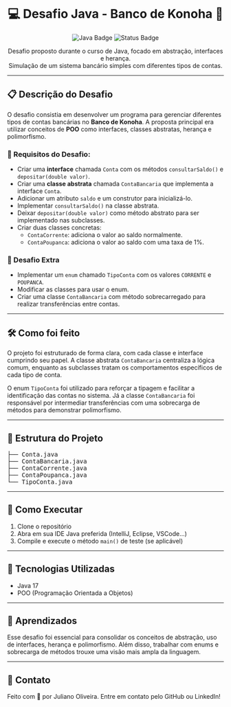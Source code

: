 <h1 align="center">💻 Desafio Java - Banco de Konoha 🏦</h1>

<p align="center">
  <img src="https://img.shields.io/badge/Java-17-blue.svg" alt="Java Badge">
  <img src="https://img.shields.io/badge/Projeto-Concluído-success.svg" alt="Status Badge">
</p>

<p align="center">
  Desafio proposto durante o curso de Java, focado em abstração, interfaces e herança.
  <br>
  Simulação de um sistema bancário simples com diferentes tipos de contas.
</p>

<hr>

<h2>📋 Descrição do Desafio</h2>

<p>
  O desafio consistia em desenvolver um programa para gerenciar diferentes tipos de contas bancárias no <strong>Banco de Konoha</strong>. 
  A proposta principal era utilizar conceitos de <strong>POO</strong> como interfaces, classes abstratas, herança e polimorfismo. 
</p>

<h3>📌 Requisitos do Desafio:</h3>

<ul>
  <li>Criar uma <strong>interface</strong> chamada <code>Conta</code> com os métodos <code>consultarSaldo()</code> e <code>depositar(double valor)</code>.</li>
  <li>Criar uma <strong>classe abstrata</strong> chamada <code>ContaBancaria</code> que implementa a interface <code>Conta</code>.</li>
  <li>Adicionar um atributo <code>saldo</code> e um construtor para inicializá-lo.</li>
  <li>Implementar <code>consultarSaldo()</code> na classe abstrata.</li>
  <li>Deixar <code>depositar(double valor)</code> como método abstrato para ser implementado nas subclasses.</li>
  <li>Criar duas classes concretas:
    <ul>
      <li><code>ContaCorrente</code>: adiciona o valor ao saldo normalmente.</li>
      <li><code>ContaPoupanca</code>: adiciona o valor ao saldo com uma taxa de 1%.</li>
    </ul>
  </li>
</ul>

<h3>🎯 Desafio Extra</h3>
<ul>
  <li>Implementar um <code>enum</code> chamado <code>TipoConta</code> com os valores <code>CORRENTE</code> e <code>POUPANCA</code>.</li>
  <li>Modificar as classes para usar o enum.</li>
  <li>Criar uma classe <code>ContaBancaria</code> com método sobrecarregado para realizar transferências entre contas.</li>
</ul>

<hr>

<h2>🛠️ Como foi feito</h2>

<p>
  O projeto foi estruturado de forma clara, com cada classe e interface cumprindo seu papel. A classe abstrata <code>ContaBancaria</code> centraliza a lógica comum, enquanto as subclasses tratam os comportamentos específicos de cada tipo de conta.
</p>

<p>
  O enum <code>TipoConta</code> foi utilizado para reforçar a tipagem e facilitar a identificação das contas no sistema. Já a classe <code>ContaBancaria</code> foi responsável por intermediar transferências com uma sobrecarga de métodos para demonstrar polimorfismo.
</p>

<hr>

<h2>📁 Estrutura do Projeto</h2>

<pre>
├── Conta.java
├── ContaBancaria.java
├── ContaCorrente.java
├── ContaPoupanca.java
└── TipoConta.java
</pre>

<hr>

<h2>🚀 Como Executar</h2>

<ol>
  <li>Clone o repositório</li>
  <li>Abra em sua IDE Java preferida (IntelliJ, Eclipse, VSCode...)</li>
  <li>Compile e execute o método <code>main()</code> de teste (se aplicável)</li>
</ol>

<hr>

<h2>📌 Tecnologias Utilizadas</h2>

<ul>
  <li>Java 17</li>
  <li>POO (Programação Orientada a Objetos)</li>
</ul>

<hr>

<h2>🧠 Aprendizados</h2>

<p>
  Esse desafio foi essencial para consolidar os conceitos de abstração, uso de interfaces, herança e polimorfismo. Além disso, trabalhar com enums e sobrecarga de métodos trouxe uma visão mais ampla da linguagem.
</p>

<hr>

<h2>🤝 Contato</h2>

<p>
  Feito com 💙 por Juliano Oliveira. Entre em contato pelo GitHub ou LinkedIn!
</p>
